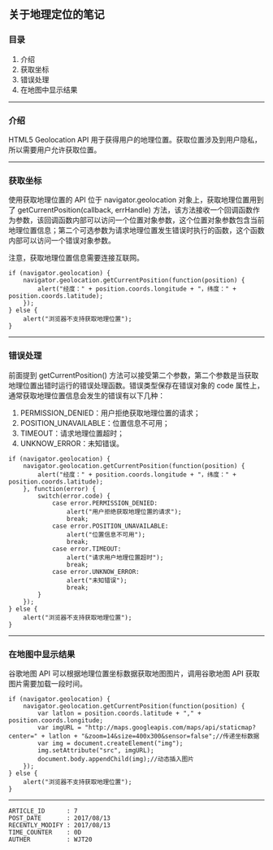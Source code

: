
## 关于地理定位的笔记 ##

### 目录 ###

1. 介绍
2. 获取坐标
3. 错误处理
4. 在地图中显示结果

---

### 介绍 ###

HTML5 Geolocation API 用于获得用户的地理位置。获取位置涉及到用户隐私，所以需要用户允许获取位置。

---

### 获取坐标 ###

使用获取地理位置的 API 位于 navigator.geolocation 对象上，获取地理位置用到了 getCurrentPosition(callback, errHandle) 方法，该方法接收一个回调函数作为参数，该回调函数内部可以访问一个位置对象参数，这个位置对象参数包含当前地理位置信息；第二个可选参数为请求地理位置发生错误时执行的函数，这个函数内部可以访问一个错误对象参数。

注意，获取地理位置信息需要连接互联网。

```
if (navigator.geolocation) {
    navigator.geolocation.getCurrentPosition(function(position) {
        alert("经度：" + position.coords.longitude + "，纬度：" + position.coords.latitude);
    });
} else {
    alert("浏览器不支持获取地理位置");
}
```

---

### 错误处理 ###

前面提到 getCurrentPosition() 方法可以接受第二个参数，第二个参数是当获取地理位置出错时运行的错误处理函数。错误类型保存在错误对象的 code 属性上，通常获取地理位置信息会发生的错误有以下几种：

1. PERMISSION_DENIED：用户拒绝获取地理位置的请求；
2. POSITION_UNAVAILABLE：位置信息不可用；
3. TIMEOUT：请求地理位置超时；
4. UNKNOW_ERROR：未知错误。

```
if (navigator.geolocation) {
    navigator.geolocation.getCurrentPosition(function(position) {
        alert("经度：" + position.coords.longitude + "，纬度：" + position.coords.latitude);
    }, function(error) {
        switch(error.code) {
            case error.PERMISSION_DENIED:
                alert("用户拒绝获取地理位置的请求");
                break;
            case error.POSITION_UNAVAILABLE:
                alert("位置信息不可用");
                break;
            case error.TIMEOUT:
                alert("请求用户地理位置超时");
                break;
            case error.UNKNOW_ERROR:
                alert("未知错误");
                break;
        }
    });
} else {
    alert("浏览器不支持获取地理位置");
}
```

---

### 在地图中显示结果 ###

谷歌地图 API 可以根据地理位置坐标数据获取地图图片，调用谷歌地图 API 获取图片需要加载一段时间。

```
if (navigator.geolocation) {
    navigator.geolocation.getCurrentPosition(function(position) {
        var latlon = position.coords.latitude + "," + position.coords.longitude;
        var imgURL = "http://maps.googleapis.com/maps/api/staticmap?center=" + latlon + "&zoom=14&size=400x300&sensor=false";//传递坐标数据
        var img = document.createElement("img");
        img.setAttribute("src", imgURL);
        document.body.appendChild(img);//动态插入图片
    });
} else {
    alert("浏览器不支持获取地理位置");
}
```

---

```
ARTICLE_ID      : 7
POST_DATE       : 2017/08/13
RECENTLY_MODIFY : 2017/08/13
TIME_COUNTER    : 0D
AUTHER          : WJT20
```